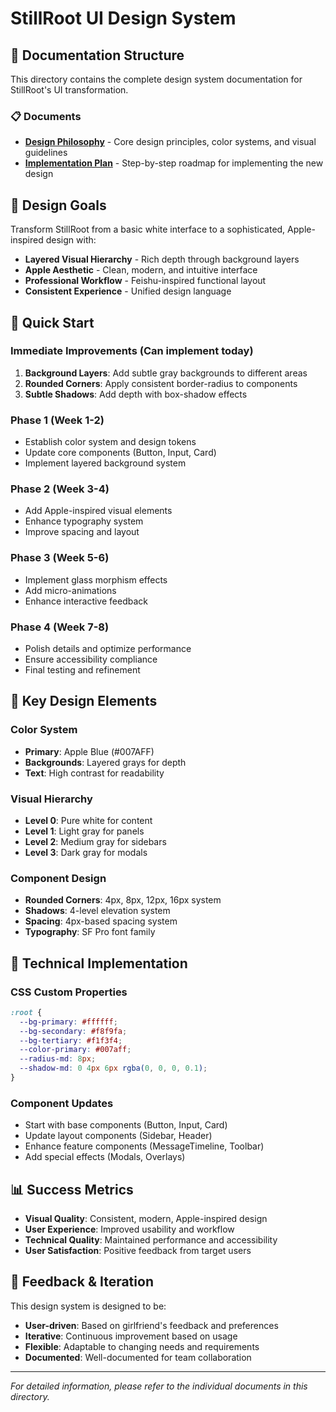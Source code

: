 # StillRoot UI Design System

## 📁 Documentation Structure

This directory contains the complete design system documentation for StillRoot's UI transformation.

### 📋 Documents

- **[Design Philosophy](./design-philosophy.md)** - Core design principles, color systems, and visual guidelines
- **[Implementation Plan](./implementation-plan.md)** - Step-by-step roadmap for implementing the new design

## 🎯 Design Goals

Transform StillRoot from a basic white interface to a sophisticated, Apple-inspired design with:

- **Layered Visual Hierarchy** - Rich depth through background layers
- **Apple Aesthetic** - Clean, modern, and intuitive interface
- **Professional Workflow** - Feishu-inspired functional layout
- **Consistent Experience** - Unified design language

## 🚀 Quick Start

### Immediate Improvements (Can implement today)

1. **Background Layers**: Add subtle gray backgrounds to different areas
2. **Rounded Corners**: Apply consistent border-radius to components
3. **Subtle Shadows**: Add depth with box-shadow effects

### Phase 1 (Week 1-2)

- Establish color system and design tokens
- Update core components (Button, Input, Card)
- Implement layered background system

### Phase 2 (Week 3-4)

- Add Apple-inspired visual elements
- Enhance typography system
- Improve spacing and layout

### Phase 3 (Week 5-6)

- Implement glass morphism effects
- Add micro-animations
- Enhance interactive feedback

### Phase 4 (Week 7-8)

- Polish details and optimize performance
- Ensure accessibility compliance
- Final testing and refinement

## 🎨 Key Design Elements

### Color System

- **Primary**: Apple Blue (#007AFF)
- **Backgrounds**: Layered grays for depth
- **Text**: High contrast for readability

### Visual Hierarchy

- **Level 0**: Pure white for content
- **Level 1**: Light gray for panels
- **Level 2**: Medium gray for sidebars
- **Level 3**: Dark gray for modals

### Component Design

- **Rounded Corners**: 4px, 8px, 12px, 16px system
- **Shadows**: 4-level elevation system
- **Spacing**: 4px-based spacing system
- **Typography**: SF Pro font family

## 🔧 Technical Implementation

### CSS Custom Properties

```css
:root {
  --bg-primary: #ffffff;
  --bg-secondary: #f8f9fa;
  --bg-tertiary: #f1f3f4;
  --color-primary: #007aff;
  --radius-md: 8px;
  --shadow-md: 0 4px 6px rgba(0, 0, 0, 0.1);
}
```

### Component Updates

- Start with base components (Button, Input, Card)
- Update layout components (Sidebar, Header)
- Enhance feature components (MessageTimeline, Toolbar)
- Add special effects (Modals, Overlays)

## 📊 Success Metrics

- **Visual Quality**: Consistent, modern, Apple-inspired design
- **User Experience**: Improved usability and workflow
- **Technical Quality**: Maintained performance and accessibility
- **User Satisfaction**: Positive feedback from target users

## 🤝 Feedback & Iteration

This design system is designed to be:

- **User-driven**: Based on girlfriend's feedback and preferences
- **Iterative**: Continuous improvement based on usage
- **Flexible**: Adaptable to changing needs and requirements
- **Documented**: Well-documented for team collaboration

---

_For detailed information, please refer to the individual documents in this directory._

